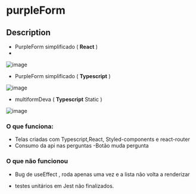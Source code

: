 # purpleForm

## Description
- PurpleForm simplificado  ( **React** ) 
- 
![image](https://user-images.githubusercontent.com/26682838/155823871-ff76c174-5229-40c9-b861-d14e571c3a47.png)

- PurpleForm simplificado  ( **Typescript** )

![image](https://user-images.githubusercontent.com/26682838/153027311-4ddf4e2e-7c66-40c4-bd21-3b9f94617fa3.png)

- multiformDeva ( **Typescript** Static )

![image](https://user-images.githubusercontent.com/26682838/153027801-fbab1a23-2ac3-4d34-9d26-33ba3e4e8e9c.png)

### O que funciona:
- Telas criadas com Typescript,React, Styled-components e react-router 
- Consumo da api nas perguntas
-Botão muda pergunta

### O que não funcionou

-  Bug de useEffect , roda apenas uma vez e a lista não volta a renderizar

- testes unitários em Jest não finalizados.

